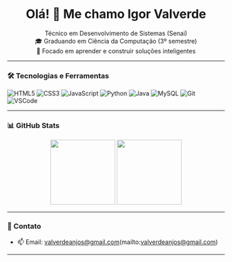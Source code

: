 <h1 align="center">Olá! 👋 Me chamo Igor Valverde</h1>

<p align="center">
  Técnico em Desenvolvimento de Sistemas (Senai) <br>
  🎓 Graduando em Ciência da Computação (3º semestre) <br>
  🚀 Focado em aprender e construir soluções inteligentes
</p>

---

### 🛠️ Tecnologias e Ferramentas

![HTML5](https://img.shields.io/badge/HTML5-E34F26?style=flat&logo=html5&logoColor=white)
![CSS3](https://img.shields.io/badge/CSS3-1572B6?style=flat&logo=css3&logoColor=white)
![JavaScript](https://img.shields.io/badge/JavaScript-F7DF1E?style=flat&logo=javascript&logoColor=black)
![Python](https://img.shields.io/badge/Python-3776AB?style=flat&logo=python&logoColor=white)
![Java](https://img.shields.io/badge/Java-007396?style=flat&logo=java&logoColor=white)
![MySQL](https://img.shields.io/badge/MySQL-4479A1?style=flat&logo=mysql&logoColor=white)
![Git](https://img.shields.io/badge/Git-F05032?style=flat&logo=git&logoColor=white)
![VSCode](https://img.shields.io/badge/VSCode-007ACC?style=flat&logo=visual-studio-code&logoColor=white)

---

### 📊 GitHub Stats

<div align="center">
  <img height="150em" src="https://github-readme-stats.vercel.app/api?username=seunome&show_icons=true&theme=radical" />
  <img height="150em" src="https://github-readme-stats.vercel.app/api/top-langs/?username=seunome&layout=compact&theme=radical" />
</div>

---

### 💬 Contato

- 📫 Email: valverdeanjos@gmail.com(mailto:valverdeanjos@gmail.com)

---
